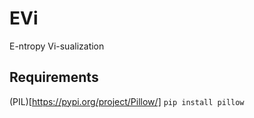 # EVi
E-ntropy Vi-sualization 


## Requirements

(PIL)[https://pypi.org/project/Pillow/]
`pip install pillow`
